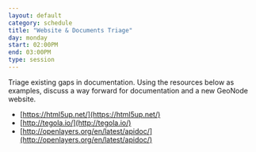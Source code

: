 ```yaml
---
layout: default
category: schedule
title: "Website & Documents Triage"
day: monday
start: 02:00PM
end: 03:00PM
type: session
---
```


Triage existing gaps in documentation.  Using the resources below as examples, discuss a way forward for documentation and a new GeoNode website.

- [https://html5up.net/](https://html5up.net/)
- [http://tegola.io/](http://tegola.io/)
- [http://openlayers.org/en/latest/apidoc/](http://openlayers.org/en/latest/apidoc/)
